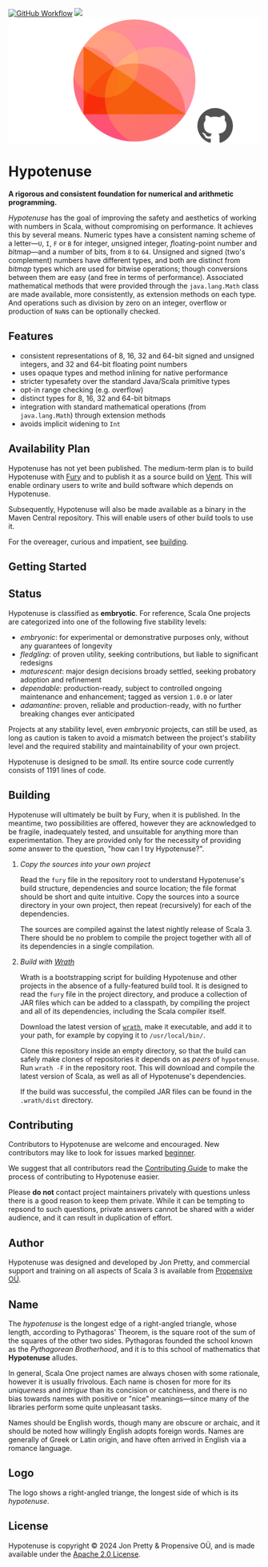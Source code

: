 [<img alt="GitHub Workflow" src="https://img.shields.io/github/actions/workflow/status/propensive/hypotenuse/main.yml?style=for-the-badge" height="24">](https://github.com/propensive/hypotenuse/actions)
[<img src="https://img.shields.io/discord/633198088311537684?color=8899f7&label=DISCORD&style=for-the-badge" height="24">](https://discord.gg/7b6mpF6Qcf)
<img src="/doc/images/github.png" valign="middle">

# Hypotenuse

__A rigorous and consistent foundation for numerical and arithmetic programming.__

_Hypotenuse_ has the goal of improving the safety and aesthetics of working with numbers in Scala, without compromising on performance. It achieves this by several means. Numeric types have a consistent naming scheme of a letter—`U`, `I`, `F` or `B` for *i*nteger, *u*nsigned integer, *f*loating-point number and *b*itmap—and a number of bits, from `8` to `64`. Unsigned and signed (two's complement) numbers have different types, and both are distinct from _bitmap_ types which are used for bitwise operations; though conversions between them are easy (and free in terms of performance). Associated mathematical methods that were provided through the `java.lang.Math` class are made available, more consistently, as extension methods on each type. And operations such as division by zero on an integer, overflow or production of `NaN`s can be optionally checked.

## Features

- consistent representations of 8, 16, 32 and 64-bit signed and unsigned integers, and 32 and 64-bit floating point numbers
- uses opaque types and method inlining for native performance
- stricter typesafety over the standard Java/Scala primitive types
- opt-in range checking (e.g. overflow)
- distinct types for 8, 16, 32 and 64-bit bitmaps
- integration with standard mathematical operations (from `java.lang.Math`) through extension methods
- avoids implicit widening to `Int`


## Availability Plan

Hypotenuse has not yet been published. The medium-term plan is to build Hypotenuse
with [Fury](https://github.com/propensive/fury) and to publish it as a source build on
[Vent](https://github.com/propensive/vent). This will enable ordinary users to write and build
software which depends on Hypotenuse.

Subsequently, Hypotenuse will also be made available as a binary in the Maven
Central repository. This will enable users of other build tools to use it.

For the overeager, curious and impatient, see [building](#building).

## Getting Started




## Status

Hypotenuse is classified as __embryotic__. For reference, Scala One projects are
categorized into one of the following five stability levels:

- _embryonic_: for experimental or demonstrative purposes only, without any guarantees of longevity
- _fledgling_: of proven utility, seeking contributions, but liable to significant redesigns
- _maturescent_: major design decisions broady settled, seeking probatory adoption and refinement
- _dependable_: production-ready, subject to controlled ongoing maintenance and enhancement; tagged as version `1.0.0` or later
- _adamantine_: proven, reliable and production-ready, with no further breaking changes ever anticipated

Projects at any stability level, even _embryonic_ projects, can still be used,
as long as caution is taken to avoid a mismatch between the project's stability
level and the required stability and maintainability of your own project.

Hypotenuse is designed to be _small_. Its entire source code currently consists
of 1191 lines of code.

## Building

Hypotenuse will ultimately be built by Fury, when it is published. In the
meantime, two possibilities are offered, however they are acknowledged to be
fragile, inadequately tested, and unsuitable for anything more than
experimentation. They are provided only for the necessity of providing _some_
answer to the question, "how can I try Hypotenuse?".

1. *Copy the sources into your own project*
   
   Read the `fury` file in the repository root to understand Hypotenuse's build
   structure, dependencies and source location; the file format should be short
   and quite intuitive. Copy the sources into a source directory in your own
   project, then repeat (recursively) for each of the dependencies.

   The sources are compiled against the latest nightly release of Scala 3.
   There should be no problem to compile the project together with all of its
   dependencies in a single compilation.

2. *Build with [Wrath](https://github.com/propensive/wrath/)*

   Wrath is a bootstrapping script for building Hypotenuse and other projects in
   the absence of a fully-featured build tool. It is designed to read the `fury`
   file in the project directory, and produce a collection of JAR files which can
   be added to a classpath, by compiling the project and all of its dependencies,
   including the Scala compiler itself.
   
   Download the latest version of
   [`wrath`](https://github.com/propensive/wrath/releases/latest), make it
   executable, and add it to your path, for example by copying it to
   `/usr/local/bin/`.

   Clone this repository inside an empty directory, so that the build can
   safely make clones of repositories it depends on as _peers_ of `hypotenuse`.
   Run `wrath -F` in the repository root. This will download and compile the
   latest version of Scala, as well as all of Hypotenuse's dependencies.

   If the build was successful, the compiled JAR files can be found in the
   `.wrath/dist` directory.

## Contributing

Contributors to Hypotenuse are welcome and encouraged. New contributors may like
to look for issues marked
[beginner](https://github.com/propensive/hypotenuse/labels/beginner).

We suggest that all contributors read the [Contributing
Guide](/contributing.md) to make the process of contributing to Hypotenuse
easier.

Please __do not__ contact project maintainers privately with questions unless
there is a good reason to keep them private. While it can be tempting to
repsond to such questions, private answers cannot be shared with a wider
audience, and it can result in duplication of effort.

## Author

Hypotenuse was designed and developed by Jon Pretty, and commercial support and
training on all aspects of Scala 3 is available from [Propensive
O&Uuml;](https://propensive.com/).



## Name

The _hypotenuse_ is the longest edge of a right-angled triangle, whose length, according to Pythagoras' Theorem, is the square root of the sum of the squares of the other two sides. Pythagoras founded the school known as the _Pythagorean Brotherhood_, and it is to this school of mathematics that **Hypotenuse** alludes.

In general, Scala One project names are always chosen with some rationale,
however it is usually frivolous. Each name is chosen for more for its
_uniqueness_ and _intrigue_ than its concision or catchiness, and there is no
bias towards names with positive or "nice" meanings—since many of the libraries
perform some quite unpleasant tasks.

Names should be English words, though many are obscure or archaic, and it
should be noted how willingly English adopts foreign words. Names are generally
of Greek or Latin origin, and have often arrived in English via a romance
language.

## Logo

The logo shows a right-angled triange, the longest side of which is its _hypotenuse_.

## License

Hypotenuse is copyright &copy; 2024 Jon Pretty & Propensive O&Uuml;, and
is made available under the [Apache 2.0 License](/license.md).

